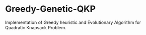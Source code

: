# Greedy-Genetic-QKP
Implementation of Greedy heuristic and Evolutionary Algorithm for Quadratic Knapsack Problem.
